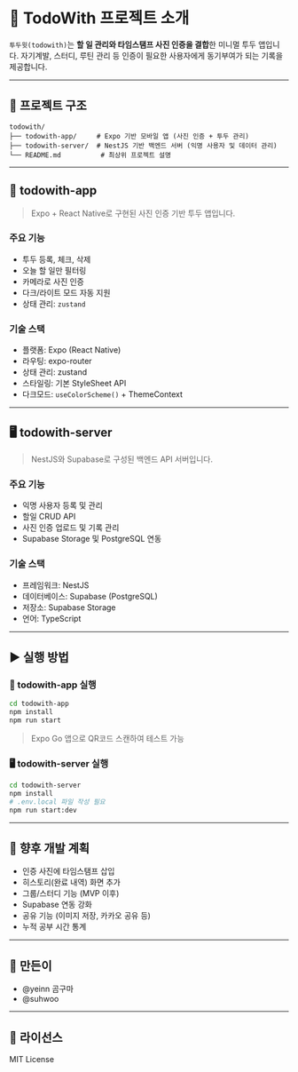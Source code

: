 # 📝 TodoWith 프로젝트 소개


`투두윗(todowith)`는 **할 일 관리와 타임스탬프 사진 인증을 결합**한 미니멀 투두 앱입니다. 
자기계발, 스터디, 루틴 관리 등 인증이 필요한 사용자에게 동기부여가 되는 기록을 제공합니다.

---

## 📁 프로젝트 구조

```
todowith/
├── todowith-app/     # Expo 기반 모바일 앱 (사진 인증 + 투두 관리)
├── todowith-server/  # NestJS 기반 백엔드 서버 (익명 사용자 및 데이터 관리)
└── README.md          # 최상위 프로젝트 설명
```

---

## 📱 todowith-app

> Expo + React Native로 구현된 사진 인증 기반 투두 앱입니다.

### 주요 기능

* 투두 등록, 체크, 삭제
* 오늘 할 일만 필터링
* 카메라로 사진 인증
* 다크/라이트 모드 자동 지원
* 상태 관리: `zustand`

### 기술 스택

* 플랫폼: Expo (React Native)
* 라우팅: expo-router
* 상태 관리: zustand
* 스타일링: 기본 StyleSheet API
* 다크모드: `useColorScheme()` + ThemeContext

---

## 🖥️ todowith-server

> NestJS와 Supabase로 구성된 백엔드 API 서버입니다.

### 주요 기능

* 익명 사용자 등록 및 관리
* 할일 CRUD API
* 사진 인증 업로드 및 기록 관리
* Supabase Storage 및 PostgreSQL 연동

### 기술 스택

* 프레임워크: NestJS
* 데이터베이스: Supabase (PostgreSQL)
* 저장소: Supabase Storage
* 언어: TypeScript

---

## ▶️ 실행 방법

### 📱 todowith-app 실행

```bash
cd todowith-app
npm install
npm run start
```

> Expo Go 앱으로 QR코드 스캔하여 테스트 가능

### 🖥️ todowith-server 실행

```bash
cd todowith-server
npm install
# .env.local 파일 작성 필요
npm run start:dev
```

---

## 🔧 향후 개발 계획

* 인증 사진에 타임스탬프 삽입
* 히스토리(완료 내역) 화면 추가
* 그룹/스터디 기능 (MVP 이후)
* Supabase 연동 강화
* 공유 기능 (이미지 저장, 카카오 공유 등)
* 누적 공부 시간 통계

---

## 👤 만든이

* @yeinn 곰구마
* @suhwoo 

---

## 📜 라이선스

MIT License
